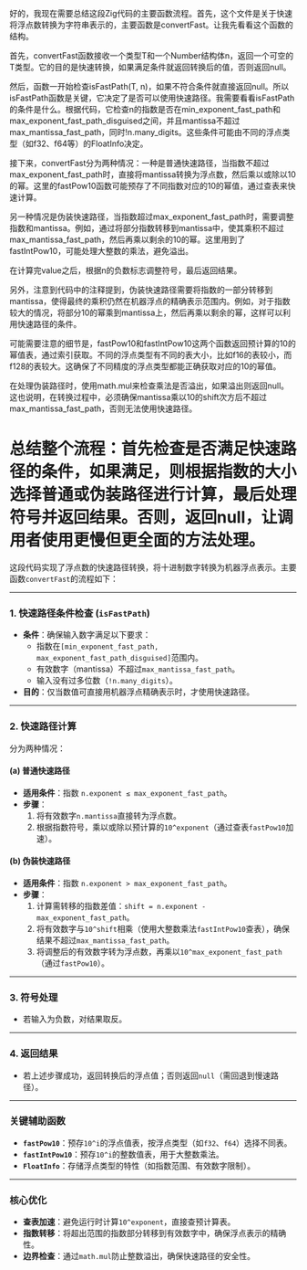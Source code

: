 好的，我现在需要总结这段Zig代码的主要函数流程。首先，这个文件是关于快速将浮点数转换为字符串表示的，主要函数是convertFast。让我先看看这个函数的结构。

首先，convertFast函数接收一个类型T和一个Number结构体n，返回一个可空的T类型。它的目的是快速转换，如果满足条件就返回转换后的值，否则返回null。

然后，函数一开始检查isFastPath(T, n)，如果不符合条件就直接返回null。所以isFastPath函数是关键，它决定了是否可以使用快速路径。我需要看看isFastPath的条件是什么。根据代码，它检查n的指数是否在min_exponent_fast_path和max_exponent_fast_path_disguised之间，并且mantissa不超过max_mantissa_fast_path，同时!n.many_digits。这些条件可能由不同的浮点类型（如f32、f64等）的FloatInfo决定。

接下来，convertFast分为两种情况：一种是普通快速路径，当指数不超过max_exponent_fast_path时，直接将mantissa转换为浮点数，然后乘以或除以10的幂。这里的fastPow10函数可能预存了不同指数对应的10的幂值，通过查表来快速计算。

另一种情况是伪装快速路径，当指数超过max_exponent_fast_path时，需要调整指数和mantissa。例如，通过将部分指数转移到mantissa中，使其乘积不超过max_mantissa_fast_path，然后再乘以剩余的10的幂。这里用到了fastIntPow10，可能处理大整数的乘法，避免溢出。

在计算完value之后，根据n的负数标志调整符号，最后返回结果。

另外，注意到代码中的注释提到，伪装快速路径需要将指数的一部分转移到mantissa，使得最终的乘积仍然在机器浮点的精确表示范围内。例如，对于指数较大的情况，将部分10的幂乘到mantissa上，然后再乘以剩余的幂，这样可以利用快速路径的条件。

可能需要注意的细节是，fastPow10和fastIntPow10这两个函数返回预计算的10的幂值表，通过索引获取。不同的浮点类型有不同的表大小，比如f16的表较小，而f128的表较大。这确保了不同精度的浮点类型都能正确获取对应的10的幂值。

在处理伪装路径时，使用math.mul来检查乘法是否溢出，如果溢出则返回null。这也说明，在转换过程中，必须确保mantissa乘以10的shift次方后不超过max_mantissa_fast_path，否则无法使用快速路径。

总结整个流程：首先检查是否满足快速路径的条件，如果满足，则根据指数的大小选择普通或伪装路径进行计算，最后处理符号并返回结果。否则，返回null，让调用者使用更慢但更全面的方法处理。
================================================
这段代码实现了浮点数的快速路径转换，将十进制数字转换为机器浮点表示。主要函数`convertFast`的流程如下：

---

### **1. 快速路径条件检查 (`isFastPath`)**
- **条件**：确保输入数字满足以下要求：
  - 指数在`[min_exponent_fast_path, max_exponent_fast_path_disguised]`范围内。
  - 有效数字（mantissa）不超过`max_mantissa_fast_path`。
  - 输入没有过多位数（`!n.many_digits`）。
- **目的**：仅当数值可直接用机器浮点精确表示时，才使用快速路径。

---

### **2. 快速路径计算**
分为两种情况：

#### **(a) 普通快速路径**
- **适用条件**：指数 `n.exponent ≤ max_exponent_fast_path`。
- **步骤**：
  1. 将有效数字`n.mantissa`直接转为浮点数。
  2. 根据指数符号，乘以或除以预计算的`10^exponent`（通过查表`fastPow10`加速）。

#### **(b) 伪装快速路径**
- **适用条件**：指数 `n.exponent > max_exponent_fast_path`。
- **步骤**：
  1. 计算需转移的指数差值：`shift = n.exponent - max_exponent_fast_path`。
  2. 将有效数字与`10^shift`相乘（使用大整数乘法`fastIntPow10`查表），确保结果不超过`max_mantissa_fast_path`。
  3. 将调整后的有效数字转为浮点数，再乘以`10^max_exponent_fast_path`（通过`fastPow10`）。

---

### **3. 符号处理**
- 若输入为负数，对结果取反。

---

### **4. 返回结果**
- 若上述步骤成功，返回转换后的浮点值；否则返回`null`（需回退到慢速路径）。

---

### **关键辅助函数**
- **`fastPow10`**：预存`10^i`的浮点值表，按浮点类型（如`f32`、`f64`）选择不同表。
- **`fastIntPow10`**：预存`10^i`的整数值表，用于大整数乘法。
- **`FloatInfo`**：存储浮点类型的特性（如指数范围、有效数字限制）。

---

### **核心优化**
- **查表加速**：避免运行时计算`10^exponent`，直接查预计算表。
- **指数转移**：将超出范围的指数部分转移到有效数字中，确保浮点表示的精确性。
- **边界检查**：通过`math.mul`防止整数溢出，确保快速路径的安全性。